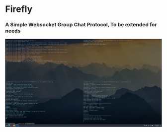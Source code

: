 # Firefly

### A Simple Websocket Group Chat Protocol, To be extended for needs

![Screenshot](./assets/screenshot.webp)

